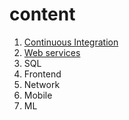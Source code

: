 # content

1. [Continuous Integration](https://github.com/bmstu-iu8-intro-dev/sem-01)
1. [Web services](https://github.com/bmstu-iu8-intro-dev/sem-02)
1. SQL
1. Frontend
1. Network
1. Mobile
1. ML
